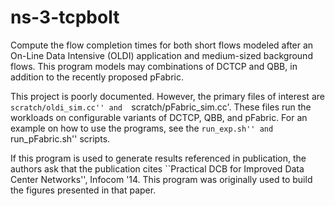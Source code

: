ns-3-tcpbolt
========

Compute the flow completion times for both short flows modeled after an On-Line Data Intensive (OLDI) application and medium-sized background flows.  This program models may combinations of DCTCP and QBB, in addition to the recently proposed pFabric.

This project is poorly documented.  However, the primary files of interest are ``scratch/oldi_sim.cc'' and  ``scratch/pFabric\_sim.cc'.  These files run the workloads on configurable variants of DCTCP, QBB, and pFabric.  For an example on how to use the programs, see the ``run_exp.sh'' and ``run\_pFabric.sh'' scripts.

If this program is used to generate results referenced in
publication, the authors ask that the publication cites ``Practical DCB for Improved Data Center Networks'', Infocom '14.  This program was originally used
to build the figures presented in that paper.
